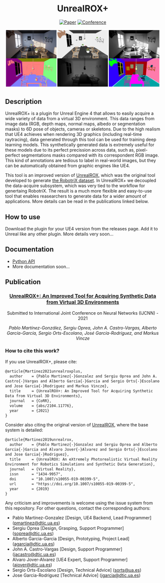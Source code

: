 <div align="center">    
 
# UnrealROX+

[![Paper](http://img.shields.io/badge/preprint-arxiv.2104.11776-B31B1B.svg)](https://arxiv.org/abs/2104.11776)
[![Conference](https://img.shields.io/badge/IJCNN-2021-blue.svg)](https://arxiv.org/abs/2104.11776)

<img src="assets/unrealrox.png">
 
</div>
 
## Description   
UnrealROX+ is a plugin for Unreal Engine 4 that allows to easily acquire a wide variety of data from a virtual 3D environment. This data ranges from image data (RGB, depth maps, normal maps, albedo or segmentation masks) to 6D pose of objects, cameras or skeletons. Due to the high realism that UE4 achieves when rendering 3D graphics (including real-time raytracing), data generated through this tool can be used for training deep learning models. This synthetically generated data is extremely useful for these models due to its perfect precission across data, such as, pixel-perfect segmentations masks compared with its correspondent RGB image. This kind of annotations are tedious to label in real-world images, but they can be automatically obtained from graphic engines like UE4.

This tool is an improved version of [UnrealROX](https://github.com/3dperceptionlab/unrealrox), which was the original tool developed to generate [the RobotriX dataset](https://github.com/3dperceptionlab/therobotrix). In UnrealROX+ we decoupled the data-acquire subsystem, which was very tied to the workflow for genertaing RobotriX. The result is a much more flexible and easy-to-use tool that enables reasearchers to generate data for a wider amount of applications. More details can be read in the publications linked below.

## How to use   
Download the plugin for your UE4 version from the releases page. Add it to Unreal like any other plugin.
More details very soon...

## Documentation
* [Python API](docs/python-api)
* More documentation soon...

## Publication
<div align="center">

 ### [**UnrealROX+: An Improved Tool for Acquiring Synthetic Data from Virtual 3D Environments**](https://arxiv.org/abs/2104.11776)
 
 Submitted to International Joint Conference on Neural Networks (IJCNN) - 2021
 
 *Pablo Martínez-González, Sergiu Oprea, John A. Castro-Vargas, Alberto García-García, Sergio Orts-Escolano, José García-Rodríguez, and Markus Vincze*

</div>

### How to cite this work?
If you use UnrealROX+, please cite:
```
@article{Martinez2021unrealroxplus,
  author    = {Pablo Martinez{-}Gonzalez and Sergiu Oprea and John A. Castro{-}Vargas and Alberto Garcia{-}Garcia and Sergio Orts{-}Escolano and Jose Garcia{-}Rodriguez and Markus Vincze},
  title     = {UnrealROX+: An Improved Tool for Acquiring Synthetic Data from Virtual 3D Environments},
  journal   = {CoRR},
  volume    = {abs/2104.11776},
  year      = {2021}
}
```

Consider also citing the original version of [UnrealROX](https://github.com/3dperceptionlab/unrealrox), where the base system is detailed:
```
@article{Martinez2019unrealrox,
  author    = {Pablo Martinez{-}Gonzalez and Sergiu Oprea and Alberto Garcia{-}Garcia and Alvaro Jover{-}Alvarez and Sergio Orts{-}Escolano and Jose Garcia{-}Rodriguez},
  title     = {UnrealROX: An eXtremely Photorealistic Virtual Reality Environment for Robotics Simulations and Synthetic Data Generation},
  journal   = {Virtual Reality},
  issn      = "1434-9957",
  doi       = "10.1007/s10055-019-00399-5",
  url       = "https://doi.org/10.1007/s10055-019-00399-5",
  year      = {2019}
}
```

Any criticism and improvements is welcome using the issue system from this repository. For other questions, contact the corresponding authors:

- Pablo Martinez-Gonzalez [Design, UE4 Backend, Lead Programmer] ([pmartinez@dtic.ua.es](mailto:pmartinez@dtic.ua.es))
- Sergiu Oprea [Design, Grasping, Support Programmer] ([soprea@dtic.ua.es](mailto:soprea@dtic.ua.es))
- Alberto Garcia-Garcia [Design, Prototyping, Project Lead] ([agarcia@dtic.ua.es](mailto:agarcia@dtic.ua.es))
- John A. Castro-Vargas [Design, Support Programmer] ([jacastro@dtic.ua.es](mailto:jacastro@dtic.ua.es))
- Alvaro Jover-Alvarez [UE4 Expert, Support Programmer] ([ajover@dtic.ua.es](mailto:ajover@dtic.ua.es))
- Sergio Orts-Escolano [Design, Technical Advice] ([sorts@ua.es](mailto:sorts@ua.es))
- Jose Garcia-Rodriguez [Technical Advice] ([jgarcia@dtic.ua.es](mailto:jgarcia@dtic.ua.es))
